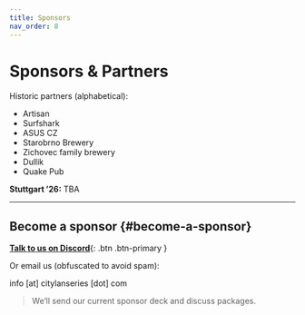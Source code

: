 ```yaml
---
title: Sponsors
nav_order: 8
---
```

# Sponsors & Partners

Historic partners (alphabetical):
- Artisan
- Surfshark
- ASUS CZ
- Starobrno Brewery
- Zichovec family brewery
- Dullik
- Quake Pub

**Stuttgart ’26:** TBA

---
## Become a sponsor {#become-a-sponsor}
[**Talk to us on Discord**](https://discord.gg/u8Ttp8frqU){: .btn .btn-primary }

Or email us (obfuscated to avoid spam):

<span id="s-mail"></span>
<script>
  (function(){
    var u = 'info';
    var d = 'citylanseries';
    var t = 'com';
    var a = u + '@' + d + '.' + t;
    var el = document.getElementById('s-mail');
    el.innerHTML = '<a class="btn" href="mailto:'+a+'">Email us</a>';
  })();
</script>
<noscript>info [at] citylanseries [dot] com</noscript>

> We’ll send our current sponsor deck and discuss packages.
